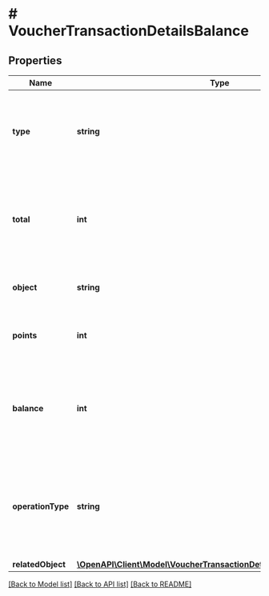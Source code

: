 # # VoucherTransactionDetailsBalance

## Properties

Name | Type | Description | Notes
------------ | ------------- | ------------- | -------------
**type** | **string** | The type of voucher whose balance is being adjusted due to the transaction. | [optional]
**total** | **int** | The number of all points or credits accumulated on the card as affected by add or subtract operations. | [optional]
**object** | **string** | The type of the object represented by the JSON. | [optional] [default to 'balance']
**points** | **int** | Points added or subtracted in the transaction of a loyalty card. | [optional]
**balance** | **int** | The available points or credits on the card after the transaction as affected by redemption or rollback. | [optional]
**operationType** | **string** | The type of the operation being performed. The operation type is &#x60;AUTOMATIC&#x60; if it is an automatic redemption. | [optional]
**relatedObject** | [**\OpenAPI\Client\Model\VoucherTransactionDetailsBalanceRelatedObject**](VoucherTransactionDetailsBalanceRelatedObject.md) |  | [optional]

[[Back to Model list]](../../README.md#models) [[Back to API list]](../../README.md#endpoints) [[Back to README]](../../README.md)
